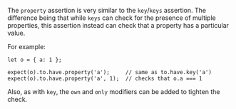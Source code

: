The `property` assertion is very similar to the `key`/`keys` assertion. The difference
being that while `keys` can check for the presence of multiple properties, this assertion
instead can check that a property has a particular value.

For example:

    let o = { a: 1 };

    expect(o).to.have.property('a');     // same as to.have.key('a')
    expect(o).to.have.property('a', 1);  // checks that o.a === 1

Also, as with `key`, the `own` and `only` modifiers can be added to tighten the check.
